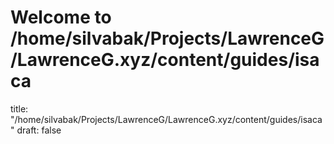 # Welcome to /home/silvabak/Projects/LawrenceG/LawrenceG.xyz/content/guides/isaca
title: "/home/silvabak/Projects/LawrenceG/LawrenceG.xyz/content/guides/isaca"
draft: false
